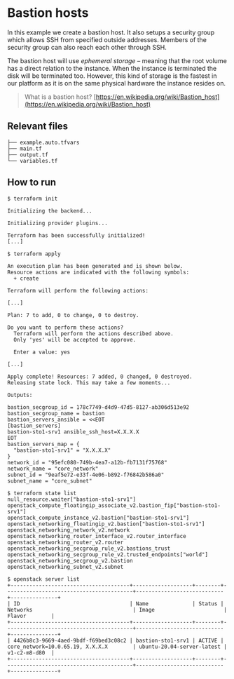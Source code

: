 # Bastion hosts

In this example we create a bastion host. It also setups a security group which allows SSH from specified outside addresses. Members of the security group can also reach each other through SSH.

The bastion host will use *ephemeral storage* – meaning that the root volume has a direct relation to the instance. When the instance is terminated the disk will be terminated too. However, this kind of storage is the fastest in our platform as it is on the same physical hardware the instance resides on.

> What is a bastion host? [https://en.wikipedia.org/wiki/Bastion_host](https://en.wikipedia.org/wiki/Bastion_host)

## Relevant files

```less
├── example.auto.tfvars
├── main.tf
├── output.tf
└── variables.tf
```

## How to run

```shell
$ terraform init

Initializing the backend...

Initializing provider plugins...

Terraform has been successfully initialized!
[...]
```

```shell
$ terraform apply

An execution plan has been generated and is shown below.
Resource actions are indicated with the following symbols:
  + create

Terraform will perform the following actions:  

[...]

Plan: 7 to add, 0 to change, 0 to destroy.

Do you want to perform these actions?
  Terraform will perform the actions described above.
  Only 'yes' will be accepted to approve.

  Enter a value: yes

[...]

Apply complete! Resources: 7 added, 0 changed, 0 destroyed.
Releasing state lock. This may take a few moments...

Outputs:

bastion_secgroup_id = 178c7749-d4d9-47d5-8127-ab306d513e92
bastion_secgroup_name = bastion
bastion_servers_ansible = <<EOT
[bastion_servers]
bastion-sto1-srv1 ansible_ssh_host=X.X.X.X
EOT
bastion_servers_map = {
  "bastion-sto1-srv1" = "X.X.X.X"
}
network_id = "95efc080-749b-4ea7-a12b-fb7131f75768"
network_name = "core_network"
subnet_id = "9eaf5e72-e33f-4e06-b892-f76842b586a0"
subnet_name = "core_subnet"
```

```shell
$ terraform state list
null_resource.waiter["bastion-sto1-srv1"]
openstack_compute_floatingip_associate_v2.bastion_fip["bastion-sto1-srv1"]
openstack_compute_instance_v2.bastion["bastion-sto1-srv1"]
openstack_networking_floatingip_v2.bastion["bastion-sto1-srv1"]
openstack_networking_network_v2.network
openstack_networking_router_interface_v2.router_interface
openstack_networking_router_v2.router
openstack_networking_secgroup_rule_v2.bastions_trust
openstack_networking_secgroup_rule_v2.trusted_endpoints["world"]
openstack_networking_secgroup_v2.bastion
openstack_networking_subnet_v2.subnet
```

```shell
$ openstack server list
+--------------------------------------+-------------------+--------+-----------------------------------------+----------------------------+---------------+
| ID                                   | Name              | Status | Networks                                | Image                      | Flavor        |
+--------------------------------------+-------------------+--------+-----------------------------------------+----------------------------+---------------+
| 4426b8c3-9669-4aed-9bdf-f69bed3c08c2 | bastion-sto1-srv1 | ACTIVE | core_network=10.0.65.19, X.X.X.X        | ubuntu-20.04-server-latest | v1-c2-m8-d80  |
+--------------------------------------+-------------------+--------+-----------------------------------------+----------------------------+---------------+
```
